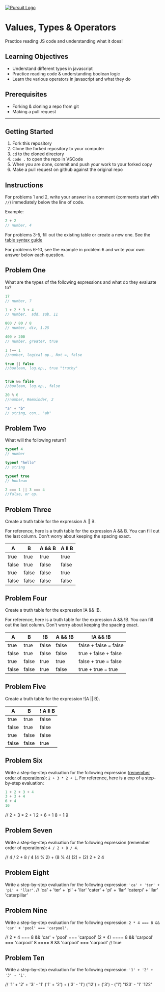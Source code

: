 [![Pursuit Logo](https://avatars1.githubusercontent.com/u/5825944?s=200&v=4)](https://pursuit.org)

# Values, Types & Operators

Practice reading JS code and understanding what it does!

## Learning Objectives

- Understand different types in javascript
- Practice reading code & understanding boolean logic
- Learn the various operators in javascript and what they do

## Prerequisites

- Forking & cloning a repo from git
- Making a pull request

---

## Getting Started

1. Fork this repository
1. Clone the forked repository to your computer
1. `cd` to the cloned directory
1. `code .` to open the repo in VSCode
1. When you are done, commit and push your work to your forked copy
1. Make a pull request on github against the original repo

## Instructions

For problems 1 and 2, write your answer in a comment (comments start with `//`) immediately below the line of code.

Example:

```js
2 + 2
// number, 4
```

For problems 3-5, fill out the existing table or create a new one. See the [table syntax guide](https://www.markdownguide.org/extended-syntax#tables)

For problems 6-10, see the example in problem 6 and write your own answer below each question.



## Problem One

What are the types of the following expressions and what do they evaluate to?

```js
17
// number, 7

1 + 2 * 3 + 4
// number,  add, sub, 11

800 / 80 / 8
// number, div, 1.25

400 > 200
// number, greater, true

1 !== 1 
//number, logical op., Not =, false

true || false
//boolean, log.op., true "truthy"


true && false
//boolean, log.op., false

20 % 6
//number, Remainder, 2

"a" + "b"
// string, con., "ab"

```

## Problem Two

What will the following return?

```js
typeof 4
// number

typeof "hello"
// string

typeof true
// boolean

2 === 1 || 3 === 4
//false, or op.

```

## Problem Three

Create a truth table for the expression A || B.

For reference, here is a truth table for the expression A && B. You can fill out the last column. Don't worry about keeping the spacing exact.

| A     | B     | A && B |  A ll B   |
| ----- | ----- | ------ | ---------- |
| true  | true  | true   | true |true = true
| false | true  | false  |false |true = true
| true  | false | false  | true |false = true
| false | false | false  |false |false = false

## Problem Four

Create a truth table for the expression !A && !B.

For reference, here is a truth table for the expression A && !B. You can fill out the last column. Don't worry about keeping the spacing exact.

| A     | B     | !B    | A && !B | !A && !B |
| ----- | ----- | ----- | ------- | -------- |
| true  | true  | false | false   |  false + false = false |
| false | true  | false | false   |  true + false + false  |
| true  | false | true  | true    |  false + true = false  |
| false | false | true  | false   |  true + true = true    |

## Problem Five

Create a truth table for the expression !(A || B).

| A     | B     | ! A ll B   |
| ----- | ----- | ---------- |
| true  | true  | false
| false | true  | false
| true  | false | false
| false | false | true

## Problem Six

Write a step-by-step evaluation for the following expression ([remember order of operations](https://www.mathsisfun.com/operation-order-pemdas.html)): `2 + 3 * 2 + 1`.
For reference, here is a exp of a step-by-step evaluation:

```js
1 + 2 + 3 + 4
3 + 3 + 4
6 + 4
10
```
// 2 + 3 * 2 + 1
2 + 6 + 1
8 + 1
9

## Problem Seven

Write a step-by-step evaluation for the following expression (remember order of operations): `4 / 2 + 8 / 4`.

// 4 / 2 + 8 / 4
(4 % 2)  + (8 % 4)
(2) + (2)
2 + 2
4

## Problem Eight

Write a step-by-step evaluation for the following expression: `'ca' + 'ter' + 'pi' + 'llar'`.
// 'ca' + 'ter' + 'pi' + 'llar'
'cater' + 'pi' + 'llar'
'caterpi' + 'llar'
'caterpillar'


## Problem Nine

Write a step-by-step evaluation for the following expression: `2 * 4 === 8 && 'car' + 'pool' === 'carpool'`.

// 2 * 4 === 8 && 'car' + 'pool' === 'carpool'
(2 * 4) ==== 8 && 'carpool' === 'carpool'
8 ==== 8 && 'carpool' === 'carpool' // true

## Problem Ten

Write a step-by-step evaluation for the following expression: `'1' + '2' + '3' - '1'`.

// '1' + '2' + '3' - '1'
('1' + '2') + ('3' - '1')
('12') + ('3') - ('1')
'123' - '1'
'122'

